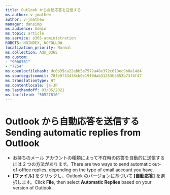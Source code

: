 ```yaml
---
title: Outlook から自動応答を送信する
ms.author: v-jmathew
author: v-jmathew
manager: dansimp
ms.audience: Admin
ms.topic: article
ms.service: o365-administration
ROBOTS: NOINDEX, NOFOLLOW
localization_priority: Normal
ms.collection: Adm_O365
ms.custom:
- "9000761"
- "7254"
ms.openlocfilehash: dc0b35ca22ebb5e7572a48e372c619ec9b8a14d4
ms.sourcegitcommit: 78fe9f33438cb0c19f0dab31253b5853b73f4f47
ms.translationtype: HT
ms.contentlocale: ja-JP
ms.lasthandoff: 03/05/2021
ms.locfileid: "50527810"
---
```

# <a name="sending-automatic-replies-from-outlook"></a><span data-ttu-id="34215-102">Outlook から自動応答を送信する</span><span class="sxs-lookup"><span data-stu-id="34215-102">Sending automatic replies from Outlook</span></span>

- <span data-ttu-id="34215-103">お持ちのメール アカウントの種類によって不在時の応答を自動的に送信するには 2 つの方法があります。</span><span class="sxs-lookup"><span data-stu-id="34215-103">There are two ways to send automatic out-of-office replies, depending on the type of email account you have.</span></span>
- <span data-ttu-id="34215-104">**[ファイル]** をクリックし、Outlook のバージョンに基づいて **[自動応答]** を選択します。</span><span class="sxs-lookup"><span data-stu-id="34215-104">Click **File**, then select **Automatic Replies** based on your version of Outlook.</span></span>
